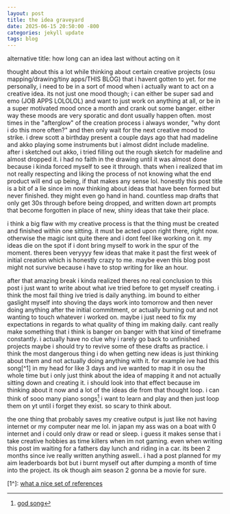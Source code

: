 ```yaml
---
layout: post
title: the idea graveyard
date: 2025-06-15 20:50:00 -800
categories: jekyll update
tags: blog
---
```

alternative title: how long can an idea last without acting on it

thought about this a lot while thinking about certain creative projects (osu mapping/drawing/tiny apps/THIS BLOG) that i havent gotten to yet. for me personally, i need to be in a sort of mood when i actually want to act on a creative idea. its not just one mood though; i can either be super sad and emo (JOB APPS LOLOLOL) and want to just work on anything at all, or be in a super motivated mood once a month and crank out some banger. either way these moods are very sporatic and dont usually happen often. most times in the "afterglow" of the creation process i always wonder, "why dont i do this more often?" and then only wait for the next creative mood to strike. 
i drew scott a birthday present a couple days ago that had madeline and akko playing some instruments but i almost didnt include madeline. after i sketched out akko, i tried filling out the rough sketch for madeline and almost dropped it. i had no faith in the drawing until it was almost done because i kinda forced myself to see it through. thats when i realized that im not really respecting and liking the process of not knowing what the end product will end up being, if that makes any sense lol. honestly this post title is a bit of a lie since im now thinking about ideas that have been formed but never finished. they might even go hand in hand. countless map drafts that only get 30s through before being dropped, and written down art prompts that become forgotten in place of new, shiny ideas that take their place. 

i think a big flaw with my creative process is that the thing must be created and finished within one sitting. it must be acted upon right there, right now. otherwise the magic isnt quite there and i dont feel like working on it. my ideas die on the spot if i dont bring myself to work in the spur of the moment. theres been veryyyy few ideas that make it past the first week of initial creation which is honestly crazy to me. maybe even this blog post might not survive because i have to stop writing for like an hour. 

after that amazing break i kinda realized theres no real conclusion to this post i just want to write about what ive tried before to get myself creating. i think the most fail thing ive tried is daily anything. im bound to either gaslight myself into shoving the days work into tomorrow and then never doing anything after the initial commitment, or actually burning out and not wanting to touch whatever i worked on. maybe i just need to fix my expectations in regards to what quality of thing im making daily. cant really make something that i think is banger on banger with that kind of timeframe constantly. i actually have no clue why i rarely go back to unfinished projects maybe i should try to revive some of these drafts as practice. i think the most dangerous thing i do when getting new ideas is just thinking about them and not actually doing anything with it. for example ive had this song[^1] in my head for like 3 days and ive wanted to map it in osu the whole time but i only just think about the idea of mapping it and not actually sitting down and creating it. i should look into that effect because im thinking about it now and a lot of the ideas die from that thought loop. i can think of sooo many piano songs[^2] i want to learn and play and then just loop them on yt until i forget they exist. so scary to think about.

the one thing that probably saves my creative output is just like not having internet or my computer near me lol. in japan my ass was on a boat with 0 internet and i could only draw or read or sleep. i guess it makes sense that i take creative hobbies as time killers when im not gaming. even when writing this post im waiting for a fathers day lunch and riding in a car. its been 2 months since ive really written anything aswell.. i had a post planned for my aim leaderboards bot but i burnt myself out after dumping a month of time into the project. its ok though aim season 2 gonna be a movie for sure.

[1^]: [what a nice set of references](https://youtu.be/F7un0RfjYHE)

[^2]: [god song](https://www.youtube.com/watch?v=KRhdL3ISPT4&list=PLx9OTpaRUE2UJq5_k9AFlNI8hsZpdbQjZ&index=64)

[^3]: [God song 2](https://www.youtube.com/watch?v=hXR2WBSDRPM)